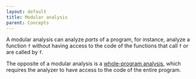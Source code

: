 ```yaml
---
layout: default
title: Modular analysis
parent: Concepts
---
```


A modular analysis can analyze *parts* of a program, for instance,
analyze a function `f` without having access to the code of the
functions that call `f` or are called by `f`.

The opposite of a modular analysis is a [whole-program
analysis](/docs/concepts/whole_program_analysis.html), which requires the
analyzer to have access to the code of the entire program.

